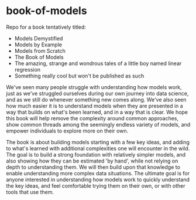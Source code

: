 # book-of-models

Repo for a book tentatively titled:
- Models Demystified
- Models by Example
- Models from Scratch
- The Book of Models
- The amazing, strange and wondrous tales of a little boy named linear regression
- Something really cool but won't be published as such


We've seen many people struggle with understanding how models work, just as we've struggled ourselves during our own journey into data science, and as we still do whenever something new comes along. We've also seen how much easier it is to understand models when they are presented in a way that builds on what's been learned, and in a way that is clear.  We hope this book will help remove the complexity around common approaches, show common threads among the seemingly endless variety of models, and empower individuals to explore more on their own.

The book is about building models starting with a few key ideas, and adding to what's learned with additional complexities one will encounter in the wild. The goal is to build a strong foundation with relatively simpler models, and also showing how they can be estimated 'by hand', while not relying on depth to understanding them. We will then build upon that knowledge to enable understanding more complex data situations. The ultimate goal is for anyone interested in understanding how models work to quickly understand the key ideas, and feel comfortable trying them on their own, or with other tools that use them.


